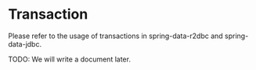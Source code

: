 # Transaction

Please refer to the usage of transactions in spring-data-r2dbc and spring-data-jdbc.

TODO: We will write a document later.
